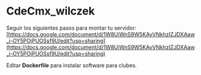 # CdeCmx_wilczek

Seguir los siguientes pasos para montar tu servidor:
[https://docs.google.com/document/d/1W8UiWnS9W5KAyVNkhzIZJDXAaw_i-OY5POjPUOSsf9U/edit?usp=sharing](https://docs.google.com/document/d/1W8UiWnS9W5KAyVNkhzIZJDXAaw_i-OY5POjPUOSsf9U/edit?usp=sharing)

Editar **Dockerfile** para instalar software para clubes.
